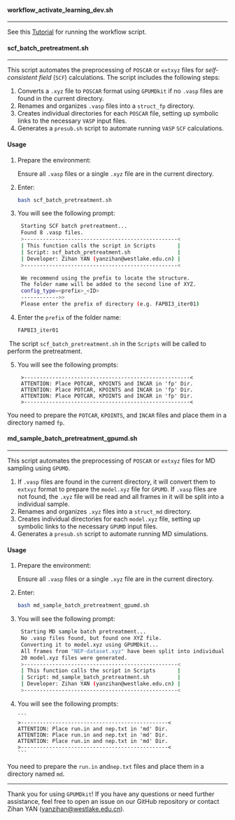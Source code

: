 #### workflow_activate_learning_dev.sh

---

See this [Tutorial](../../Tutorials/Tutorials_workflow_activate_learning.md) for running the workflow script.



#### scf_batch_pretreatment.sh

---

This script automates the preprocessing of `POSCAR` or `extxyz` files for *self-consistent field* (`SCF`) calculations. The script includes the following steps:

1. Converts a `.xyz` file to `POSCAR` format using `GPUMDkit` if no `.vasp` files are found in the current directory.
2. Renames and organizes `.vasp` files into a `struct_fp` directory.
3. Creates individual directories for each `POSCAR` file, setting up symbolic links to the necessary `VASP` input files.
4. Generates a `presub.sh` script to automate running `VASP` `SCF` calculations.

#### Usage

1. Prepare the environment:

   Ensure all `.vasp` files or a single `.xyz` file are in the current directory.

2. Enter:

   ```bash
   bash scf_batch_pretreatment.sh
   ```

3. You will see the following prompt: 

   ```sh
    Starting SCF batch pretreatment...
    Found 8 .vasp files.
    >-------------------------------------------------<
    | This function calls the script in Scripts       |
    | Script: scf_batch_pretreatment.sh               |
    | Developer: Zihan YAN (yanzihan@westlake.edu.cn) |
    >-------------------------------------------------<
   
    We recommend using the prefix to locate the structure.
    The folder name will be added to the second line of XYZ.
    config_type=<prefix>_<ID>
    ------------>>
    Please enter the prefix of directory (e.g. FAPBI3_iter01)
   ```

4. Enter the `prefix` of the folder name:

   ```sh
   FAPBI3_iter01
   ```

​		The script `scf_batch_pretreatment.sh` in the `Scripts` will be called to perform the pretreatment.

 5. You will see the following prompts:

    ```
     >-----------------------------------------------------<
     ATTENTION: Place POTCAR, KPOINTS and INCAR in 'fp' Dir.
     ATTENTION: Place POTCAR, KPOINTS and INCAR in 'fp' Dir.
     ATTENTION: Place POTCAR, KPOINTS and INCAR in 'fp' Dir.
     >-----------------------------------------------------<
    ```


You need to prepare the `POTCAR`, `KPOINTS`, and `INCAR` files and place them in a directory named `fp`.



#### md_sample_batch_pretreatment_gpumd.sh

---

This script automates the preprocessing of `POSCAR` or `extxyz` files for MD sampling using `GPUMD`. 

1. If `.vasp` files are found in the current directory, it will convert them to `extxyz` format to prepare the `model.xyz` file for `GPUMD`. If `.vasp` files are not found, the `.xyz` file will be read and all frames in it will be split into a individual sample.
2. Renames and organizes `.xyz` files into a `struct_md` directory.
3. Creates individual directories for each `model.xyz` file, setting up symbolic links to the necessary `GPUMD` input files.
4. Generates a `presub.sh` script to automate running MD simulations.

#### Usage

1. Prepare the environment:

   Ensure all `.vasp` files or a single `.xyz` file are in the current directory.

2. Enter:

   ```bash
   bash md_sample_batch_pretreatment_gpumd.sh
   ```

3. You will see the following prompt: 

   ```sh
    Starting MD sample batch pretreatment...
    No .vasp files found, but found one XYZ file.
    Converting it to model.xyz using GPUMDkit...
    All frames from "NEP-dataset.xyz" have been split into individual model files.
    20 model.xyz files were generated.
    >-------------------------------------------------<
    | This function calls the script in Scripts       |
    | Script: md_sample_batch_pretreatment.sh         |
    | Developer: Zihan YAN (yanzihan@westlake.edu.cn) |
    >-------------------------------------------------<
   ```

4. You will see the following prompts:

   ````
   ```
   >-----------------------------------------------<
   ATTENTION: Place run.in and nep.txt in 'md' Dir. 
   ATTENTION: Place run.in and nep.txt in 'md' Dir. 
   ATTENTION: Place run.in and nep.txt in 'md' Dir. 
   >-----------------------------------------------<
   ```
   ````

You need to prepare the `run.in` and`nep.txt` files and place them in a directory named `md`.



---

Thank you for using `GPUMDkit`! If you have any questions or need further assistance, feel free to open an issue on our GitHub repository or contact Zihan YAN (yanzihan@westlake.edu.cn).
